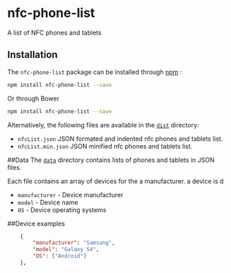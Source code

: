 # nfc-phone-list
A list of NFC phones and tablets

## Installation

The `nfc-phone-list` package can be installed through [npm](https://www.npmjs.com/package/nfc-phone-list) :
```sh
npm install nfc-phone-list --save
```
Or through Bower
```sh
npm install nfc-phone-list --save
```


Alternatively, the following files are available in the [`dist`](https://github.com/unitag/nfc-phone-list/tree/master/dist) directory:
 - `nfcList.json` JSON formated and indented nfc phones and tablets list.
 - `nfcList.min.json` JSON minified nfc phones and tablets list.

##Data
The [`data`](https://github.com/unitag/nfc-phone-list/tree/master/data) directory contains lists of phones and tablets in JSON files.

Each file contains an array of devices for the a manufacturer. a device is d
- `manufacturer` - Device manufacturer
- `model` - Device name
- `OS` - Device operating systems

##Device examples

```json
    {
        "manufacturer": "Samsung",
        "model": "Galaxy S4",
        "OS": ["Android"]
    },
```